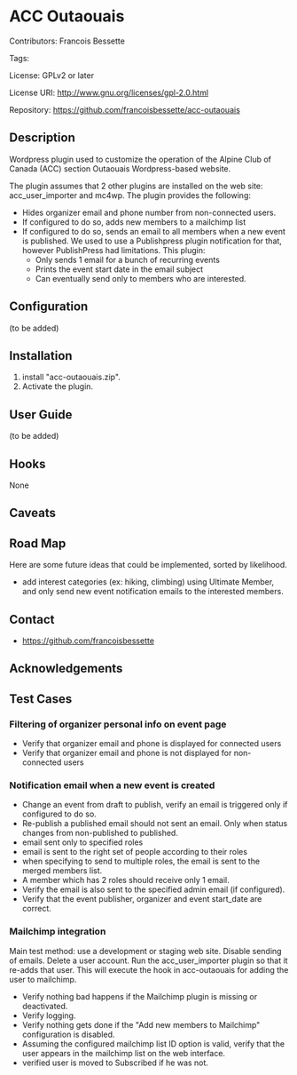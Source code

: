 # ACC Outaouais

Contributors: Francois Bessette

Tags:

License: GPLv2 or later

License URI: http://www.gnu.org/licenses/gpl-2.0.html

Repository: https://github.com/francoisbessette/acc-outaouais


## Description
Wordpress plugin used to customize the operation of the
Alpine Club of Canada (ACC) section Outaouais Wordpress-based website.

The plugin assumes that 2 other plugins are installed on the web site:
acc_user_importer and mc4wp.  The plugin provides the following:

- Hides organizer email and phone number from non-connected users.
- If configured to do so, adds new members to a mailchimp list
- If configured to do so, sends an email to all members when a new event is published.
  We used to use a Publishpress plugin notification for that, however PublishPress 
  had limitations.  This plugin:
  - Only sends 1 email for a bunch of recurring events
  - Prints the event start date in the email subject
  - Can eventually send only to members who are interested.


## Configuration
(to be added)

## Installation
1. install "acc-outaouais.zip".
2. Activate the plugin.

## User Guide
(to be added)


## Hooks
None

## Caveats

## Road Map
Here are some future ideas that could be implemented, sorted by likelihood.
- add interest categories (ex: hiking, climbing) using Ultimate Member, and 
  only send new event notification emails to the interested members.

## Contact
* https://github.com/francoisbessette

## Acknowledgements

## Test Cases
### Filtering of organizer personal info on event page
- Verify that organizer email and phone is displayed for connected users
- Verify that organizer email and phone is not displayed for non-connected users
### Notification email when a new event is created
- Change an event from draft to publish, verify an email is triggered only
  if configured to do so.
- Re-publish a published email should not sent an email. Only when status
  changes from non-published to published.
- email sent only to specified roles
- email is sent to the right set of people according to their roles 
- when specifying to send to multiple roles, the email is sent to the merged members list.
- A member which has 2 roles should receive only 1 email.
- Verify the email is also sent to the specified admin email (if configured).
- Verify that the event publisher, organizer and event start_date are correct.
### Mailchimp integration
Main test method: use a development or staging web site. Disable sending of emails.
Delete a user account. Run the acc_user_importer plugin so that it re-adds that user.
This will execute the hook in acc-outaouais for adding the user to mailchimp.
- Verify nothing bad happens if the Mailchimp plugin is missing or deactivated.
- Verify logging.
- Verify nothing gets done if the "Add new members to Mailchimp" configuration
  is disabled.
- Assuming the configured mailchimp list ID option is valid, verify that the user
  appears in the mailchimp list on the web interface.
- verified user is moved to Subscribed if he was not.


